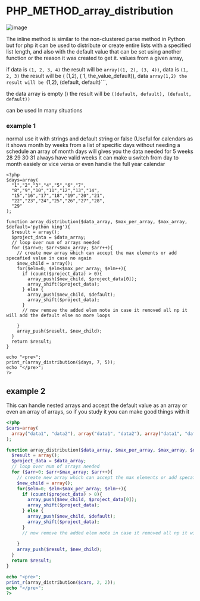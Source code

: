 # PHP_METHOD_array_distribution

![image](https://user-images.githubusercontent.com/55125302/154490748-161bcd49-dba3-4b4c-b5bf-c21698822ad0.png)



The inline method is similar to the non-clustered parse method in Python but for
php it can be used to distribute or create entire lists with a specified list length,
and also with the default value that can be set using another function or the reason
it was created to get it. values ​​from a given array,

if data is ```(1, 2, 3, 4)``` the result will be ```array((1, 2), (3, 4))```,
data is ```(1, 2, 3)``` the result will be ( (1,2), ( 1, the_value_default)),
data ```array(1,2) the result will be ```(1,2), (default, default)```,

the data array is empty () the result will be ```((default, default), (default, default))```

can be used In many situations


###  example 1

normal use it with strings and default string or false
(Useful for calendars as it shows month by weeks
from a list of specific days without needing a schedule an array of month days will
gives you the data needed for 5 weeks 28 29 30 31 always have valid weeks it can make u switch
from day to month easiely or vice versa or even handle the full year calendar


```
<?php
$days=array(
  "1","2","3","4","5","6","7",
  "8","9","10","11","12","13","14",
  "15","16","17","18","19","20","21",
  "22","23","24","25","26","27","28",
  "29"
);

function array_distribution($data_array, $max_per_array, $max_array, $default='python king'){
  $result = array();
  $project_data = $data_array;
  // loop over num of arrays needed
  for ($arr=0; $arr<$max_array; $arr++){
    // create new array which can accept the max elements or add specafied value in case no again
    $new_child = array();
    for($elm=0; $elm<$max_per_array; $elm++){
      if (count($project_data) > 0){
        array_push($new_child, $project_data[0]);
        array_shift($project_data);
      } else {
        array_push($new_child, $default);
        array_shift($project_data);
      }
      // now remove the added elem note in case it removed all np it will add the default else no more loops
     
    }
    array_push($result, $new_child);
  }
  return $result;
}

echo "<pre>";
print_r(array_distribution($days, 7, 5));
echo "</pre>";
?>
```


## example 2 
This can handle nested arrays and accept the default value as an array or even an array of arrays, so if you study it you can make good things with it

```php
<?php
$cars=array(
  array("data1", "data2"), array("data1", "data2"), array("data1", "data2")
);

function array_distribution($data_array, $max_per_array, $max_array, $default=array()){
  $result = array();
  $project_data = $data_array;
  // loop over num of arrays needed
  for ($arr=0; $arr<$max_array; $arr++){
    // create new array which can accept the max elements or add specafied value in case no again
    $new_child = array();
    for($elm=0; $elm<$max_per_array; $elm++){
      if (count($project_data) > 0){
        array_push($new_child, $project_data[0]);
        array_shift($project_data);
      } else {
        array_push($new_child, $default);
        array_shift($project_data);
      }
      // now remove the added elem note in case it removed all np it will add the default else no more loops
     
    }
    array_push($result, $new_child);
  }
  return $result;
}

echo "<pre>";
print_r(array_distribution($cars, 2, 2));
echo "</pre>";
?>

```
